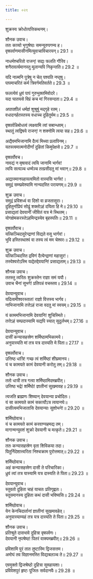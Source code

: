 ```yaml
---
title: ०२९

---
```

शुक्रस्य क्रोधोत्पत्तिकथनम्।  
  
शौनक उवाच।  
ततः काव्यो भृगुश्रेष्ठः समन्युरुपगम्य ह।  
वृषपर्वाणमासीनमित्युवाचाविचारयन्॥ 29.1 ॥  
  
नाधर्मश्चरितो राजन्! सद्यः फलति गौरिव।  
शनैरावर्त्यमानस्तु मूलान्यपि निकृन्तति॥ 29.2 ॥  
  
यदि नात्मनि पुत्रेषु न चेत्‌ पश्यति नप्तृषु।  
पापमाचरितं कर्म त्रिवर्गमतिवर्तते॥ 29.3 ॥  
  
फलत्येवं ध्रुवं पापं गुरुभुक्तमिवोदरे।  
यदा घातयसे विप्रं कच मां गिरसन्दता॥ 29.4 ॥  
  
अपापशीलं धर्मज्ञं शुश्रूषुं मद्‌गृहे रतम्।  
वधादनर्हतस्तस्य वधाच्च दुहितुर्मम॥ 29.5 ॥  
  
वृषपर्वन्निबोधत्वं त्यक्ष्यामि त्वां सबान्धवम्।  
स्थातुं त्वद्विषये राजन्! न शक्नोमि त्वया सह॥ 29.6 ॥  
  
अद्यैवमभिजानामि दैत्यं मिथ्या प्रलापिनम्।  
यतस्त्वमात्मनोदीर्णां दुहितां किमुपेक्षसे॥ 29.7 ॥  
  
वृषपर्वोवच।  
नावद्यं न मृषावादं त्वयि जानामि भार्गव!  
त्वयि सत्यञ्च धर्म्मञ्च तत्प्रसीदतु मां भवान्॥ 29.8 ॥  
  
अद्यास्मानपहायत्वमितो वास्यसि भार्गव!।  
समुद्रं सम्म्प्रवेश्यामि नान्यदस्ति परायणम्॥ 29.9 ॥  
  
शुक्र उवाच।  
समुद्रं प्रविशध्वं वा दिशो वा व्रजतासुराः।  
दुहितुर्नाप्रियं सोढुं शक्तोऽहं दयिता हि मे॥ 29.10 ॥  
प्रसाद्यतां देवयानीं जीवितं यत्र मे स्थितम्।  
योगक्षेमकरस्तेऽहमिन्द्रस्येव बृहस्पतिः॥ 29.11 ॥  
  
वृषपर्वोवाच।  
यत्किञ्चिदसुरेन्द्राणां विद्यते वसु भार्गव!।  
भुवि हस्तिरथाश्वं वा तस्य त्वं मम चेश्वरः॥ 29.12 ॥  
  
शुक्र उवाच।  
यत्किञ्चिदस्ति द्रविणं दैत्येन्द्राणां महासुर!।  
तस्येश्वरोऽस्मि यद्येतद्देवयानि! प्रसाद्यताम्॥ 29.13 ॥  
  
शौनक उवाच।  
ततस्तु त्वरितः शुक्रस्तेन राज्ञा समं ययौ।  
उवाच चैनां सुभगे! प्रतिपन्नं वचस्तव॥ 29.14 ॥  
  
देवयान्युवाच।  
यदित्वमीश्वरस्तात! राज्ञो वित्तस्य भार्गव।  
नाभिजानामि तत्तेऽहं राजा वदतु मां स्वयम्॥ 29.15 ॥  
  
यं काममभिजानामि देवयानि! शुचिस्मिते।  
तत्तेऽहं सम्प्रदास्यामि यद्यपि स्यात् सुदुर्लभम्॥ 27.16 ॥  
  
देवयान्युवाच।  
दासीं कन्यासहस्रेण शर्मिष्ठामभिकामये।  
अनुयास्यति मां तत्र यत्र दास्यति मे पिता॥ 27.17 ॥  
  
वृषपर्वोवाच।  
उत्तिष्ठ धात्रि! गच्छ त्वं शर्मिष्ठां शीघ्रमानय।  
यं च कामयते कामं देवयानी करोतु तम्॥ 29.18 ॥  
  
शौनक उवाच।  
ततो धात्री तत्र गत्वा शर्मिष्ठामिदमब्रवीत्।  
उत्तिष्ठ भद्रे! शर्मिष्ठे! ज्ञातीनां सुखमावह॥ 29.19 ॥  
  
त्यजति ब्राह्मणः शिष्यान् देवयान्या प्रचोदितः।  
यं सा कामयते कामं सकार्योऽत्र त्वयानघे॥  
दासीत्वमभिजातासि देवयान्याः सुशोभने!॥ 29.20 ॥  
  
शर्मिष्ठोवाच।  
यं च कामयते कामं करवाण्यहमद्य तम्।  
मागान्मन्युवशं शुक्रो देवयानी च मत्कृते॥ 29.21 ॥  
  
शौनक उवाच।  
ततः कन्यासहस्रेण वृता शिविकया तदा।  
पितुर्निदेशात्त्वरिता निश्चक्राम पुरोत्तमात्॥ 29.22 ॥  
  
शर्मिष्ठोवाच।  
अहं कन्यासहस्रेण दासी ते परिचारिका।  
ध्रुवं त्वां तत्र यास्यामि यत्र दास्यति ते पिता॥ 29.23 ॥  
  
देवयान्युवाच।  
स्तुवतो दुहिता चाहं याचतः प्रतिगृह्णतः।  
स्तूयमानस्य दुहिता कथं दासी भविष्यसि॥ 29.24 ॥  
  
शर्मिष्ठोवाच।  
येन केनचिदार्तानां ज्ञातीनां सुखमावहेत्।  
अनुयास्याम्यहं तत्र यत्र दास्यति ते पिता॥ 29.25 ॥  
  
शौनक उवाच।  
प्रतिश्रुते दासभावे दुहित्रा वृषपर्वणः।  
देवयानी नृपश्रेष्ठ! पितरं वाक्यमब्रवीत्॥ 29.26 ॥  
  
प्रविशामि पुरं तात तुष्टास्मि द्विजसत्तम।  
अमोघं तव विज्ञानमस्ति विद्याबलञ्च ते॥ 29.27 ॥  
  
एवमुक्तो द्विजश्रेष्ठो दुहित्रा सुमहायशाः।  
प्रविवेशपुरं हृष्टः पूजितः सर्वदानवैः॥ 29.28 ॥